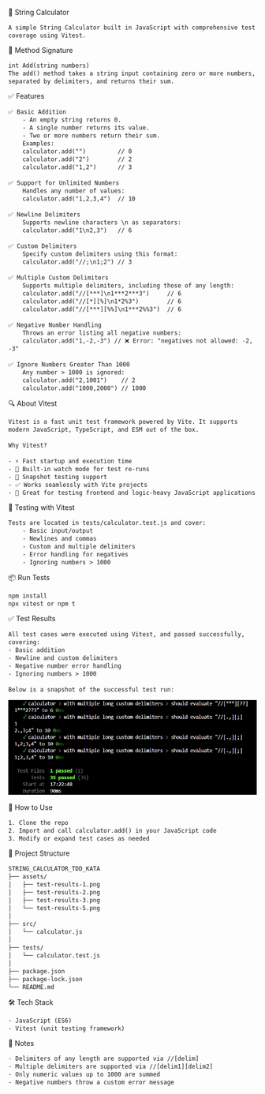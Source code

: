 📐 String Calculator

    A simple String Calculator built in JavaScript with comprehensive test coverage using Vitest.

🧪 Method Signature

    int Add(string numbers)
    The add() method takes a string input containing zero or more numbers, separated by delimiters, and returns their sum.

✅ Features

    ✅ Basic Addition
        - An empty string returns 0.
        - A single number returns its value.
        - Two or more numbers return their sum.
        Examples:
        calculator.add("")         // 0
        calculator.add("2")        // 2
        calculator.add("1,2")      // 3

    ✅ Support for Unlimited Numbers
        Handles any number of values:
        calculator.add("1,2,3,4")  // 10

    ✅ Newline Delimiters
        Supports newline characters \n as separators:
        calculator.add("1\n2,3")   // 6

    ✅ Custom Delimiters
        Specify custom delimiters using this format:
        calculator.add("//;\n1;2") // 3

    ✅ Multiple Custom Delimiters
        Supports multiple delimiters, including those of any length:
        calculator.add("//[***]\n1***2***3")     // 6
        calculator.add("//[*][%]\n1*2%3")        // 6
        calculator.add("//[***][%%]\n1***2%%3")  // 6

    ✅ Negative Number Handling
        Throws an error listing all negative numbers:
        calculator.add("1,-2,-3") // ❌ Error: "negatives not allowed: -2, -3"

    ✅ Ignore Numbers Greater Than 1000
        Any number > 1000 is ignored:
        calculator.add("2,1001")    // 2
        calculator.add("1000,2000") // 1000

🔍 About Vitest

    Vitest is a fast unit test framework powered by Vite. It supports modern JavaScript, TypeScript, and ESM out of the box.

    Why Vitest?

    - ⚡ Fast startup and execution time
    - 🔄 Built-in watch mode for test re-runs
    - 📂 Snapshot testing support
    - ✅ Works seamlessly with Vite projects
    - 🧪 Great for testing frontend and logic-heavy JavaScript applications

🧪 Testing with Vitest

    Tests are located in tests/calculator.test.js and cover:
        - Basic input/output
        - Newlines and commas
        - Custom and multiple delimiters
        - Error handling for negatives
        - Ignoring numbers > 1000

📦 Run Tests

    npm install
    npx vitest or npm t

✅ Test Results

    All test cases were executed using Vitest, and passed successfully, covering:
    - Basic addition
    - Newline and custom delimiters
    - Negative number error handling
    - Ignoring numbers > 1000

    Below is a snapshot of the successful test run:

![Test Output 4](./assets/test-results-4.png)

🚀 How to Use

    1. Clone the repo
    2. Import and call calculator.add() in your JavaScript code
    3. Modify or expand test cases as needed

📂 Project Structure

    STRING_CALCULATOR_TDD_KATA
    ├── assets/
    │   ├── test-results-1.png
    │   ├── test-results-2.png
    │   ├── test-results-3.png
    │   └── test-results-5.png
    │
    ├── src/
    │   └── calculator.js
    │
    ├── tests/
    │   └── calculator.test.js
    │
    ├── package.json
    ├── package-lock.json
    └── README.md

🛠️ Tech Stack

    - JavaScript (ES6)
    - Vitest (unit testing framework)

📌 Notes

    - Delimiters of any length are supported via //[delim]
    - Multiple delimiters are supported via //[delim1][delim2]
    - Only numeric values up to 1000 are summed
    - Negative numbers throw a custom error message
   
